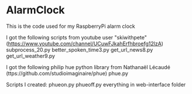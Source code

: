 # AlarmClock
This is the code used for my RaspberryPi alarm clock

I got the following scripts from youtube user "skiwithpete" (https://www.youtube.com/channel/UCuwFJkahErfhbroefg12lzA)
subprocess_20.py
better_spoken_time3.py
get_url_news8.py
get_url_weather9.py

I got the following philip hue python library from Nathanaël Lécaudé (ttps://github.com/studioimaginaire/phue)
phue.py 

Scripts I created:
phueon.py
phueoff.py
everything in web-interface folder


